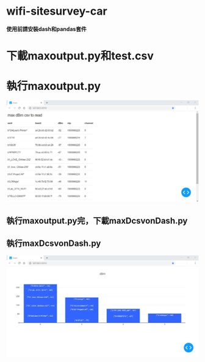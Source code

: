 # wifi-sitesurvey-car #

**使用前請安裝dash和pandas套件**

# 下載maxoutput.py和test.csv <h1> 執行maxoutput.py
  ![image](https://github.com/Guardian0/wifi-sitesurvey-car/blob/master/maxoutput.png)
  
## 執行maxoutput.py完，下載maxDcsvonDash.py <h2> 執行maxDcsvonDash.py
![image](https://github.com/Guardian0/wifi-sitesurvey-car/blob/master/image.jpg)
